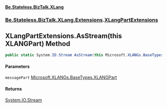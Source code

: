 #### [Be.Stateless.BizTalk.XLang](README.md 'README')
### [Be.Stateless.BizTalk.XLang.Extensions](Be.Stateless.BizTalk.XLang.Extensions.md 'Be.Stateless.BizTalk.XLang.Extensions').[XLangPartExtensions](XLangPartExtensions.md 'Be.Stateless.BizTalk.XLang.Extensions.XLangPartExtensions')

## XLangPartExtensions.AsStream(this XLANGPart) Method

```csharp
public static System.IO.Stream AsStream(this Microsoft.XLANGs.BaseTypes.XLANGPart messagePart);
```
#### Parameters

<a name='Be.Stateless.BizTalk.XLang.Extensions.XLangPartExtensions.AsStream(thisMicrosoft.XLANGs.BaseTypes.XLANGPart).messagePart'></a>

`messagePart` [Microsoft.XLANGs.BaseTypes.XLANGPart](https://docs.microsoft.com/en-us/dotnet/api/Microsoft.XLANGs.BaseTypes.XLANGPart 'Microsoft.XLANGs.BaseTypes.XLANGPart')

#### Returns
[System.IO.Stream](https://docs.microsoft.com/en-us/dotnet/api/System.IO.Stream 'System.IO.Stream')
